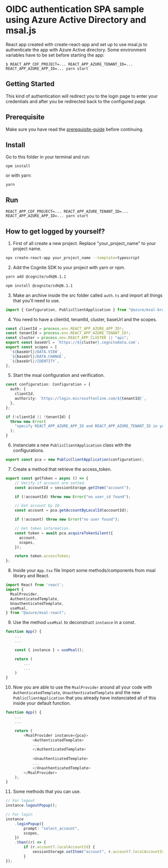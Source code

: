 # OIDC authentication SPA sample using Azure Active Directory and msal.js

React app created with create-react-app and set up to use msal.js to authenticate the app with Azure Active directory. Some environment variables have to be set before starting the app:

```
$ REACT_APP_CDF_PROJECT=... REACT_APP_AZURE_TENANT_ID=... REACT_APP_AZURE_APP_ID=... yarn start
```

## Getting Started

This kind of authentication will redirect you to the login page to enter your credentials and after you be redirected back to the configured page.

## Prerequisite

Make sure you have read the [prerequisite-guide](../../README.md#prerequisite) before continuing.

## Install

Go to this folder in your terminal and run:

`npm install`

or with yarn:

`yarn`

## Run

`REACT_APP_CDF_PROJECT=... REACT_APP_AZURE_TENANT_ID=... REACT_APP_AZURE_APP_ID=... yarn start`

## How to get logged by yourself?

1. First of all create a new project. Replace "your_project_name" to your project name.

```sh
npx create-react-app your_project_name --template=typescript
```

2. Add the Cognite SDK to your project with yarn or npm.

```sh
yarn add @cognite/sdk@6.1.1
```

```sh
npm install @cognite/sdk@6.1.1
```

3. Make an archive inside the src folder called `auth.ts` and import all things that you'll need to use.

```ts
import { Configuration, PublicClientApplication } from "@azure/msal-browser";
```

4. You need to have a clientId, tenantId, cluster, baseUrl and the scopes.

```ts
const clientId = process.env.REACT_APP_AZURE_APP_ID!;
const tenantId = process.env.REACT_APP_AZURE_TENANT_ID!;
const cluster = process.env.REACT_APP_CLUSTER || "api";
export const baseUrl = `https://${cluster}.cognitedata.com`;
export const scopes = [
  `${baseUrl}/DATA.VIEW`,
  `${baseUrl}/DATA.CHANGE`,
  `${baseUrl}/IDENTITY`,
];
```

5. Start the msal configuration and verification.

```ts
const configuration: Configuration = {
  auth: {
    clientId,
    authority: `https://login.microsoftonline.com/${tenantId}`,
  },
};

if (!clientId || !tenantId) {
  throw new Error(
    "specify REACT_APP_AZURE_APP_ID and REACT_APP_AZURE_TENANT_ID in your environment"
  );
}
```

6. Instanciate a new `PublicClientApplication` class with the configurations.
```ts
export const pca = new PublicClientApplication(configuration);
```

7. Create a method that retrieve the access_token.

```ts
export const getToken = async () => {
	// Verify if account are setted.
    const accountId = sessionStorage.getItem("account");

    if (!accountId) throw new Error("no user_id found");

	// Get account by ID.
    const account = pca.getAccountByLocalId(accountId);

    if (!account) throw new Error("no user found");

	// Get token information.
    const token = await pca.acquireTokenSilent({
      account,
      scopes,
    });

    return token.accessToken;
};
```

8. Inside your `App.tsx` file Import some methods/components from msal library and React.

```ts
import React from 'react';
import {
  MsalProvider,
  AuthenticatedTemplate,
  UnauthenticatedTemplate,
  useMsal,
} from "@azure/msal-react";
```

9. Use the method `useMsal` to deconstruct `instance` in a const.

```ts
function App() {
    ...
    ...

    const { instance } = useMsal();

    return (
        ...
        ...
    )
}
```

10. Now you are able to use the `MsalProvider` around all your code with `AuthenticatedTemplate`, `UnauthenticatedTemplate` and the new `PublicClientApplication` that you already have instanciated all of this inside your default function.

```ts
function App() {
    ...
    ...

    return (
        <MsalProvider instance={pca}>
            <AuthenticatedTemplate>
            ...
            </AuthenticatedTemplate>
            
            <UnauthenticatedTemplate>
            ...
            </UnauthenticatedTemplate>
        </MsalProvider>
    );
}
```

11. Some methods that you can use.

```ts
// For logout
instance.logoutPopup();

// For login
instance
	.loginPopup({
    	prompt: "select_account",
        scopes,
    })
    .then((r) => {
    	if (r.account?.localAccountId) {
        	sessionStorage.setItem("account", r.account?.localAccountId);
        }
});
```
